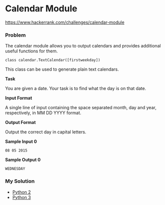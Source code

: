 # Calendar Module

https://www.hackerrank.com/challenges/calendar-module

### Problem

The calendar module allows you to output calendars and provides additional useful functions for them.  

```class calendar.TextCalendar([firstweekday])```

This class can be used to generate plain text calendars.  

**Task** 

You are given a date. Your task is to find what the day is on that date.

**Input Format**

A single line of input containing the space separated month, day and year, respectively, in MM DD YYYY format.

**Output Format**

Output the correct day in capital letters.

**Sample Input 0**

```
08 05 2015
```

**Sample Output 0**

```
WEDNESDAY
```

### My Solution

- [Python 2](python2.py)
- [Python 3](python3.py)